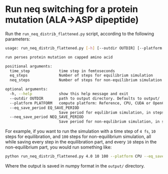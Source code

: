 # Run neq switching for a protein mutation (ALA->ASP dipeptide)
Run the `run_neq_distrib_flattened.py` script, according to the following parameters:
```bash
usage: run_neq_distrib_flattened.py [-h] [--outdir OUTDIR] [--platform PLATFORM] [--eq_save_period EQ_SAVE_PERIOD] [--neq_save_period NEQ_SAVE_PERIOD] time_step eq_steps neq_steps

run perses protein mutation on capped amino acid

positional arguments:
  time_step             time step in femtoseconds
  eq_steps              Number of steps for equilibrium simulation
  neq_steps             Number of steps for non-equilibrium simulation

optional arguments:
  -h, --help            show this help message and exit
  --outdir OUTDIR       path to output directory. Defaults to output/
  --platform PLATFORM   compute platform: Reference, CPU, CUDA or OpenCL. Defaults to OpenCL.
  --eq_save_period EQ_SAVE_PERIOD
                        Save period for equlibrium simulation, in steps. Defaults to 1000.
  --neq_save_period NEQ_SAVE_PERIOD
                        Save period for non-equlibrium simulation, in steps. Defaults to 1000.
```
For example, if you want to run the simulation with a time step of `4 fs`, `10` steps for equilibration, and `100` steps
for non-equilibrium simulation, all while saving every step in the equilibration part, and every `10` steps in the 
non-equilibrium part, you would run something like:
```bash
python run_neq_distrib_flattened.py 4.0 10 100 --platform CPU --eq_save_period 1 --neq_save_period 10 --outdir output/
```
Where the output is saved in numpy format in the `output/` directory.
